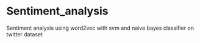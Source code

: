 # Sentiment_analysis
Sentiment analysis using word2vec with svm and naive bayes classifier on twitter dataset
